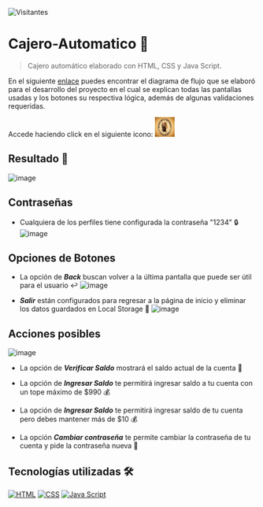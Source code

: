 ![Visitantes](https://visitor-badge.glitch.me/badge?page_id=juanma010901.Cajero-Automatico&left_text=Visitantes)

# Cajero-Automatico 🏧

> Cajero automático elaborado con HTML, CSS y Java Script.

En el siguiente [enlace](https://www.figma.com/embed?embed_host=share&url=https%3A%2F%2Fwww.figma.com%2Ffile%2FuZYTKk0UvKaa6Crl1O9Pyr%2FUntitled%3Fnode-id%3D0%253A1%26t%3D7WvkTYYfaxjwUoEa-1) puedes encontrar el diagrama de flujo que se elaboró para el desarrollo del proyecto en el cual se explican todas las pantallas usadas y los botones su respectiva lógica, además de algunas validaciones requeridas.

Accede haciendo click en el siguiente icono:
<a href="https://juanma010901.github.io/Cajero-Automatico/" target="_blank">
  <img src="/Resources/Logo.png" alt="Cajero Automático" width=40px height=40px>
</a>


## Resultado 🚀
![image](https://user-images.githubusercontent.com/119358374/216758867-8511d974-fe9d-4383-b0cb-20bd7e7f1ba5.png)

## Contraseñas

- Cualquiera de los perfiles tiene configurada la contraseña "1234" 🔒
![image](https://user-images.githubusercontent.com/119358374/216759144-b05f247d-c2c9-4e2a-bdb9-6abefb9051cb.png)

## Opciones de Botones

- La opción de **_Back_** buscan volver a la última pantalla que puede ser útil para el usuario ↩️
![image](https://user-images.githubusercontent.com/119358374/216759213-441e8f44-0170-404e-a6a2-dbc08f2eb12d.png)

- **_Salir_** están configurados para regresar a la página de inicio y eliminar los datos guardados en Local Storage 🔄
![image](https://user-images.githubusercontent.com/119358374/216759264-4b29553a-dc33-4d01-b3d9-c52f9a785863.png)

## Acciones posibles

![image](https://user-images.githubusercontent.com/119358374/217657872-cf7741d5-ffb4-4ff4-a4d2-cf7aaeb056c0.png)


- La opción de **_Verificar Saldo_** mostrará el saldo actual de la cuenta 💸

- La opción de **_Ingresar Saldo_** te permitirá ingresar saldo a tu cuenta con un tope máximo de $990 💰

- La opción de **_Ingresar Saldo_** te permitirá ingresar saldo de tu cuenta pero debes mantener más de $10 💰

- La opción **_Cambiar contraseña_** te permite cambiar la contraseña de tu cuenta y pide la contraseña nueva 🏧

## Tecnologías utilizadas 🛠️

[![HTML](https://img.shields.io/badge/HTML5-E34F26?style=for-the-badge&logo=html5&logoColor=white)](https://html.spec.whatwg.org/multipage/)
[![CSS](https://img.shields.io/badge/CSS3-1572B6?style=for-the-badge&logo=css3&logoColor=white)](https://drafts.csswg.org/)
[![Java Script](https://img.shields.io/badge/JavaScript-F7DF1E?style=for-the-badge&logo=javascript&logoColor=black)](https://developer.mozilla.org/es/docs/Web/JavaScript)
